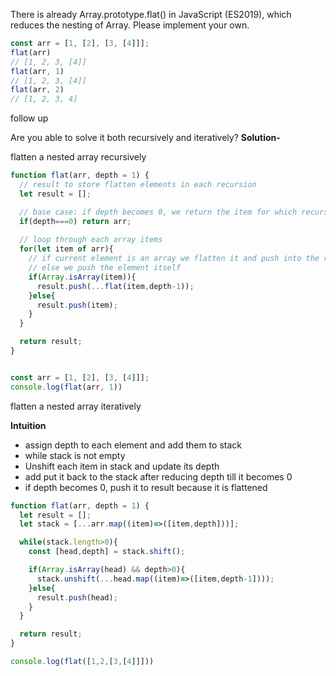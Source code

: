 There is already Array.prototype.flat() in JavaScript (ES2019), which reduces the nesting of Array. Please implement your own.
```javascript
const arr = [1, [2], [3, [4]]];
flat(arr)
// [1, 2, 3, [4]]
flat(arr, 1)
// [1, 2, 3, [4]]
flat(arr, 2)
// [1, 2, 3, 4]
```
follow up

Are you able to solve it both recursively and iteratively?
**Solution-**

flatten a nested array recursively

```javascript
function flat(arr, depth = 1) {
  // result to store flatten elements in each recursion
  let result = [];

  // base case: if depth becomes 0, we return the item for which recursion was called
  if(depth===0) return arr;
  
  // loop through each array items
  for(let item of arr){
    // if current element is an array we flatten it and push into the result array
    // else we push the element itself
    if(Array.isArray(item)){
      result.push(...flat(item,depth-1));
    }else{
      result.push(item);
    }
  }

  return result;
}


const arr = [1, [2], [3, [4]]];
console.log(flat(arr, 1))
```


flatten a nested array iteratively

**Intuition**
- assign depth to each element and add them to stack
- while stack is not empty
- Unshift each item in stack and update its depth
- add put it back to the stack after reducing depth till it becomes 0
- if depth becomes 0, push it to result because it is flattened

```javascript
function flat(arr, depth = 1) {
  let result = [];
  let stack = [...arr.map((item)=>([item,depth]))];

  while(stack.length>0){
    const [head,depth] = stack.shift();

    if(Array.isArray(head) && depth>0){
      stack.unshift(...head.map((item)=>([item,depth-1])));
    }else{
      result.push(head);
    }
  }

  return result;
}

console.log(flat([1,2,[3,[4]]]))
```
